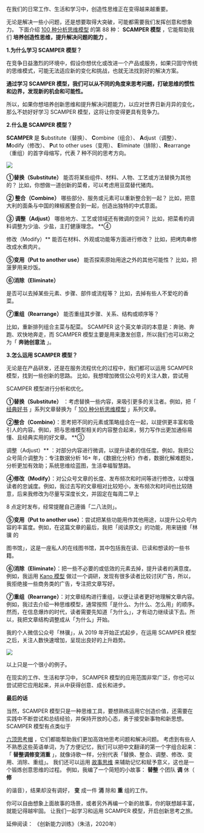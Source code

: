 在我们的日常工作、生活和学习中，创造性思维正在变得越来越重要。

无论是解决一些小问题，还是想要取得大突破，可能都需要我们发挥创意和想象力。  下面介绍 [100 种分析思维模型](https://mp.weixin.qq.com/mp/appmsgalbum?__biz=MzA4ODE2OTIxMw==&action=getalbum&album_id=1701638273011351554#wechat_redirect) 的第 88 种： **SCAMPER 模型** ，它能帮助我们 **培养创造性思维，提升解决问题的能力** 。

**1.为什么学习 SCAMPER  模型？**

在竞争日益激烈的环境中，假设你想优化或改进一个产品或服务，如果只固守传统的思维模式，可能无法适应新的变化和挑战，也就无法找到好的解决方案。

**通过学习 SCAMPER 模型，我们可以从不同的角度来思考问题，打破思维的惯性和边界，发现新的机会和可能性。**

所以，如果你想培养创新思维和提升解决问题能力，以应对世界日新月异的变化，那么不妨好好学习 SCAMPER 模型，这将让你变得更具有竞争力。

**2.什么是 SCAMPER  模型？**

**SCAMPER** 是 **S**ubstitute（替换）、 **C**ombine（组合）、 **A**djust（调整）、 **M**odify（修改）、 **P**ut to other uses（变用）、 **E**liminate（排除）、**R**earrange（重组）的首字母缩写，代表 7 种不同的思考方向。

![](https://mmbiz.qpic.cn/mmbiz_png/giaycic3UNwo13lJU5hPN6N8LiaBm03ibafT2mlnd4MX8ViaHsib7SnebLKZibMOLa6NPhl4giaWMDZ4KoVzYBaREJz0Tg/640?wx_fmt=png) 

**①替换（Substitute）** 能否将某些组件、材料、人物、工艺或方法替换为其他的？  比如，你想做一道创新的菜肴，可以考虑用豆腐替代猪肉。

**② 整合（Combine）** 哪些部分、服务或元素可以重新整合到一起？  比如，把意大利的面条与中国的辣椒酱整合到一起，创造出独特的中式意面。

**③ 调整（Adjust）** 哪些地方、工艺或领域还有微调的空间？  比如，把菜肴的调料调整为少油、少盐，主打健康理念。  **④

修改（Modify）** 能否在材料、外观或功能等方面进行修改？  比如，把烤肉串修改成水煮肉片。 

**⑤变用（Put to another use）** 能否探索原始用途之外的其他可能性？  比如，把菠萝用来炒饭。 

**⑥消除（Eliminate）**

是否可以去掉某些元素、步骤、部件或流程等？  比如，去掉有些人不爱吃的香菜。 

**⑦重组（Rearrange）** 能否重组其步骤、关系、结构或顺序等？

比如，重新排列组合主菜与配菜。  SCAMPER 这个英文单词的本意是：奔驰、奔跑、欢快地奔走，而 SCAMPER 模型主要是用来激发创意，所以我们也可以称之为「 **奔驰创意法** 」。

**3.怎么运用 SCAMPER 模型？**

无论是在产品研发，还是在服务流程优化的过程中，我们都可以运用 SCAMPER 模型，找到一些创新的思路。  比如，我想增加微信公众号的关注人数，尝试用

SCAMPER 模型进行分析和优化。 

**①替换（Substitute）** ：考虑替换一些内容，来吸引更多的关注者。例如，把「 [经典好书](https://mp.weixin.qq.com/mp/appmsgalbum?__biz=MzA4ODE2OTIxMw==&action=getalbum&album_id=1362933100166332417&scene=126&sessionid=1068920805&uin=&key=&devicetype=Windows+11+x64&version=6309091b&lang=zh_CN&ascene=0) 」系列文章替换为「 [100 种分析思维模型](https://mp.weixin.qq.com/mp/appmsgalbum?__biz=MzA4ODE2OTIxMw==&action=getalbum&album_id=1701638273011351554&scene=126&sessionid=1068920805&uin=&key=&devicetype=Windows+11+x64&version=6309091b&lang=zh_CN&ascene=0) 」系列文章。 

**②整合（Combine）**：思考把不同的元素或策略组合在一起，以提供更丰富和吸引人的内容。例如，把与思维模型相关的内容整合起来，努力写作出更加通俗易懂、且经典实用的好文章。  **③

调整（Adjust）** ：对部分内容进行微调，以提升读者的信任度。例如，我把公众号简介调整为：专注数据分析 16+ 年，《数据化分析》作者，数据化解难题处，分析更加有效助；系统思维绘蓝图，生活幸福智慧路。 

**④修改（Modify）**：对公众号文章的长度、发布频次和时间等进行修改，以增强读者的忠诚度。例如，我过去写的文章相对比较短小，发布频次和时间也比较随意，后来我修改为尽量写深度长文，并固定在每周二早上

8 点定时发布，经常提醒自己遵循「二八法则」。 

**⑤变用（Put to another use）**：尝试把某些功能用作其他用途，以提升公众号内容的丰富度。例如，在这篇文章的最后，我把「阅读原文」的功能，用来链接「林骥  的

图书馆」，这是一座私人的在线图书馆，其中包括我在读、已读和想读的一些书籍。 

**⑥消除（Eliminate）**：把一些不必要的或低效的元素去掉，提升读者的满意度。例如，我运用 [Kano 模型](https://mp.weixin.qq.com/s?__biz=MzA4ODE2OTIxMw==&mid=2653478304&idx=1&sn=45e14663d032ae66f270feb3ba05efc8&scene=21#wechat_redirect) 做过一个调研，发现有很多读者比较讨厌广告，所以，我拒绝接一些商务类的广告，专注把文章写好。 

**⑦重组（Rearrange）**：对文章结构进行重组，以便让读者更好地理解文章内容。例如，我过去介绍一种思维模型，通常按照「是什么、为什么、怎么用」的顺序。然而，在信息爆炸的时代，读者需要先知道「为什么」，才有动力继续读下去。所以，我把文章结构调整成从「为什么」开始。

我的个人微信公众号「林骥」，从 2019 年开始正式起步，在运用 SCAMPER 模型之后，关注人数快速增加，呈现出良好的上升趋势。

![](https://mmbiz.qpic.cn/mmbiz_png/giaycic3UNwo13lJU5hPN6N8LiaBm03ibafTYdUib9GGOKDfpHCYGuW5lHyghuAzD3XvsRGCQRQzC5l0cjdhnftDISg/640?wx_fmt=png) 

以上只是一个很小的例子。

在现实的工作、生活和学习中， SCAMPER 模型的应用范围非常广泛，你也可以尝试把它应用起来，并从中获得创意、成长和进步。

**最后的话**

 当然，SCAMPER 模型只是一种思维工具，要想熟练运用它创造价值，还需要在实践中不断尝试和总结经验，并保持开放的心态，勇于接受新事物和新思想。  SCAMPER 模型有点类似于

[六顶思考帽](https://mp.weixin.qq.com/s?__biz=MzA4ODE2OTIxMw==&mid=2653481335&idx=1&sn=349ec38498e24336fd446a6d543c7b9e&scene=21#wechat_redirect) ，它们都能帮助我们更加高效地思考问题和解决问题。  考虑到有些人不熟悉这些英语单词，为了方便记忆，我们可以把中文翻译的第一个字组合起来：「 **替整调修变消重** 」，就像诗歌一样，分别代表「替换、整合、调整、修改、变用、消除、重组」。  我们还可以运用 [故事思维](https://mp.weixin.qq.com/s?__biz=MzA4ODE2OTIxMw==&mid=2653481850&idx=1&sn=fc4653c8a6b298a34a8d2f3b142860e5&scene=21#wechat_redirect) 来辅助记忆和赋予意义，这也是一个锻炼创意思维的过程。  例如，我编了一个简短的小故事： **替整** 个团队 **调** 休（ **修**

的谐音），结果却没有调好， **变** 成一件 **消** 除和 **重** 组的工作。

你可以自由想象上面故事的场景，或者另外再编一个新的故事，你的联想越丰富，就能记得越牢固。  让我们一起学习和运用 SCAMPER 模型，开启创新思考之旅。

延伸阅读：  《创新能力训练》（朱洁，2020年）